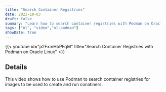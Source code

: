 ```yaml
---
title: "Search Container Registries"
date: 2023-10-03
draft: false
summary: "Learn how to search container registries with Podman on Oracle Linux."
tags: ["ol", "video","ol-podman"]
showDate: true
---
```


{{< youtube id="p2FxmHbPFqM" title="Search Container Registries with Podman on Oracle Linux" >}}

## Details

This video shows how to use Podman to search container registries for images to be used to create and run conatiners.
